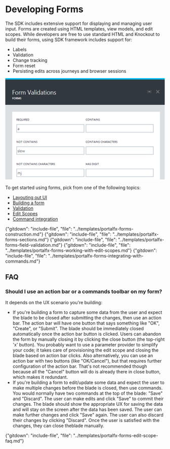 <properties title="" pageTitle="Working with Forms" description="" authors="sewatson" />

# Developing Forms

The SDK includes extensive support for displaying and managing user input. Forms are created using HTML templates, view models, and edit scopes. While developers are free to use standard HTML and Knockout to build their forms, using SDK framework includes support for:

  * Labels
  * Validation
  * Change tracking
  * Form reset
  * Persisting edits across journeys and browser sessions

![Forms Example][forms-example]

To get started using forms, pick from one of the following topics:

* [Layouting out UI](/documentation/articles/portalfx-forms-sections)
* [Building a form](/documentation/articles/portalfx-forms-construction)
* [Validation](/documentation/articles/portalfx-forms-field-validation)
* [Edit Scopes](/documentation/articles/portalfx-forms-working-with-edit-scopes)
* [Command integration](/documentation/articles/portalfx-forms-integrating-with-commands)

[forms-example]: ../media/portalfx-forms/forms.png

{"gitdown": "include-file", "file": "../templates/portalfx-forms-construction.md"}
{"gitdown": "include-file", "file": "../templates/portalfx-forms-sections.md"}
{"gitdown": "include-file", "file": "../templates/portalfx-forms-field-validation.md"}
{"gitdown": "include-file", "file": "../templates/portalfx-forms-working-with-edit-scopes.md"}
{"gitdown": "include-file", "file": "../templates/portalfx-forms-integrating-with-commands.md"}

## FAQ

### Should I use an action bar or a commands toolbar on my form?

It depends on the UX scenario you're building:
* If you're building a form to capture some data from the user and expect the blade to be closed after submitting the changes, then use an action bar. The action bar will have one button that says something like "OK", "Create", or "Submit". The blade should be immediately closed automatically once the action bar button is clicked. Users can abandon the form by manually closing it by clicking the close button (the top-right 'x' button). You probably want to use a parameter provider to simplify your code; it takes care of provisioning the edit scope and closing the blade based on action bar clicks. Also alternatively, you can use an action bar with two buttons (like "OK/Cancel"), but that requires further configuration of the action bar. That's not recommended though because all the "Cancel" button will do is already there in close button, which makes it redundant.
* If you're building a form to edit/update some data and expect the user to make multiple changes before the blade is closed, then use commands. You would normally have two commands at the top of the blade: "Save" and "Discard". The user can make edits and click "Save" to commit their changes. The blade should show the appropriate UX for saving the data and will stay on the screen after the data has been saved. The user can make further changes and click "Save" again. The user can also discard their changes by clicking "Discard". Once the user is satisfied with the changes, they can close theblade manually.

{"gitdown": "include-file", "file": "../templates/portalfx-forms-edit-scope-faq.md"}
